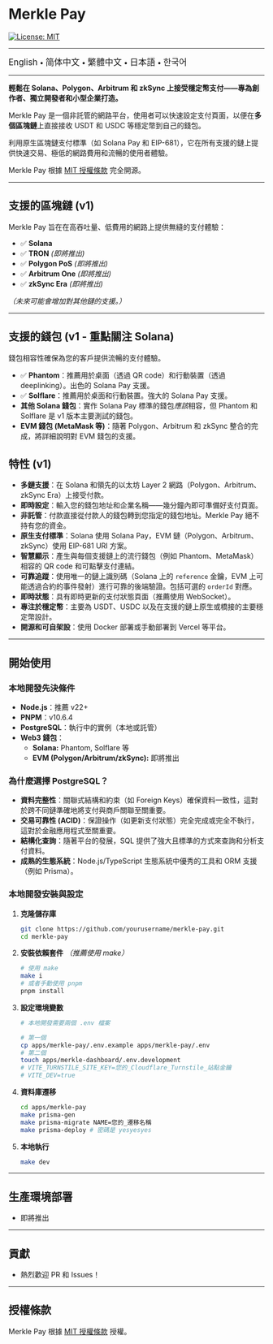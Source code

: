 # Merkle Pay

[![License: MIT](https://img.shields.io/badge/License-MIT-yellow.svg)](LICENSE)

---

<a href="README.md" style="text-decoration: none;"><span style="font-size: larger;">English</span></a> <span> • </span>
<a href="README_zh-CN.md" style="text-decoration: none;"><span style="font-size: larger;">简体中文</span></a> <span> • </span>
<a href="README_zh-TW.md" style="text-decoration: none;"><span style="font-size: larger;">繁體中文</span></a> <span> • </span>
<a href="README_jp.md" style="text-decoration: none;"><span style="font-size: larger;">日本語</span></a><span> • </span>
<a href="README_kr.md" style="text-decoration: none;"><span style="font-size: larger;">한국어</span></a>

---

**輕鬆在 Solana、Polygon、Arbitrum 和 zkSync 上接受穩定幣支付——專為創作者、獨立開發者和小型企業打造。**

Merkle Pay 是一個非託管的網路平台，使用者可以快速設定支付頁面，以便在**多個區塊鏈**上直接接收 USDT 和 USDC 等穩定幣到自己的錢包。

利用原生區塊鏈支付標準（如 Solana Pay 和 EIP-681），它在所有支援的鏈上提供快速交易、極低的網路費用和流暢的使用者體驗。

Merkle Pay 根據 [MIT 授權條款](LICENSE) 完全開源。

---

## 支援的區塊鏈 (v1)

Merkle Pay 旨在在高吞吐量、低費用的網路上提供無縫的支付體驗：

- ✅ **Solana**
- ✅ **TRON** _(即將推出)_
- ✅ **Polygon PoS** _(即將推出)_
- ✅ **Arbitrum One** _(即將推出)_
- ✅ **zkSync Era** _(即將推出)_

_（未來可能會增加對其他鏈的支援。）_

---

## 支援的錢包 (v1 - 重點關注 Solana)

錢包相容性確保為您的客戶提供流暢的支付體驗。

- ✅ **Phantom**：推薦用於桌面（透過 QR code）和行動裝置（透過 deeplinking）。出色的 Solana Pay 支援。
- ✅ **Solflare**：推薦用於桌面和行動裝置。強大的 Solana Pay 支援。
- **其他 Solana 錢包**：實作 Solana Pay 標準的錢包*應該*相容，但 Phantom 和 Solflare 是 v1 版本主要測試的錢包。
- **EVM 錢包 (MetaMask 等)**：隨著 Polygon、Arbitrum 和 zkSync 整合的完成，將詳細說明對 EVM 錢包的支援。

## 特性 (v1)

- **多鏈支援**：在 Solana 和領先的以太坊 Layer 2 網路（Polygon、Arbitrum、zkSync Era）上接受付款。
- **即時設定**：輸入您的錢包地址和企業名稱——幾分鐘內即可準備好支付頁面。
- **非託管**：付款直接從付款人的錢包轉到您指定的錢包地址。Merkle Pay 絕不持有您的資金。
- **原生支付標準**：Solana 使用 Solana Pay，EVM 鏈（Polygon、Arbitrum、zkSync）使用 EIP-681 URI 方案。
- **智慧顯示**：產生與每個支援鏈上的流行錢包（例如 Phantom、MetaMask）相容的 QR code 和可點擊支付連結。
- **可靠追蹤**：使用唯一的鏈上識別碼（Solana 上的 `reference` 金鑰，EVM 上可能透過合約的事件發射）進行可靠的後端驗證。包括可選的 `orderId` 對應。
- **即時狀態**：具有即時更新的支付狀態頁面（推薦使用 WebSocket）。
- **專注於穩定幣**：主要為 USDT、USDC 以及在支援的鏈上原生或橋接的主要穩定幣設計。
- **開源和可自架設**：使用 Docker 部署或手動部署到 Vercel 等平台。

---

## 開始使用

### 本地開發先決條件

- **Node.js**：推薦 v22+
- **PNPM**：v10.6.4
- **PostgreSQL**：執行中的實例（本地或託管）
- **Web3 錢包**：
  - **Solana:** Phantom, Solflare 等
  - **EVM (Polygon/Arbitrum/zkSync):** 即將推出

### 為什麼選擇 PostgreSQL？

- **資料完整性**：關聯式結構和約束（如 Foreign Keys）確保資料一致性，這對於跨不同鏈準確地將支付與商戶關聯至關重要。
- **交易可靠性 (ACID)**：保證操作（如更新支付狀態）完全完成或完全不執行，這對於金融應用程式至關重要。
- **結構化查詢**：隨著平台的發展，SQL 提供了強大且標準的方式來查詢和分析支付資料。
- **成熟的生態系統**：Node.js/TypeScript 生態系統中優秀的工具和 ORM 支援（例如 Prisma）。

### 本地開發安裝與設定

1.  **克隆儲存庫**

    ```bash
    git clone https://github.com/yourusername/merkle-pay.git
    cd merkle-pay
    ```

2.  **安裝依賴套件**
    _（推薦使用 make）_

    ```bash
    # 使用 make
    make i
    # 或者手動使用 pnpm
    pnpm install
    ```

3.  **設定環境變數**

    ```bash
    # 本地開發需要兩個 .env 檔案

    # 第一個
    cp apps/merkle-pay/.env.example apps/merkle-pay/.env
    # 第二個
    touch apps/merkle-dashboard/.env.development
    # VITE_TURNSTILE_SITE_KEY=您的_Cloudflare_Turnstile_站點金鑰
    # VITE_DEV=true
    ```

4.  **資料庫遷移**

    ```bash
    cd apps/merkle-pay
    make prisma-gen
    make prisma-migrate NAME=您的_遷移名稱
    make prisma-deploy # 密碼是 yesyesyes
    ```

5.  **本地執行**
    ```bash
    make dev
    ```

---

## 生產環境部署

- 即將推出

---

## 貢獻

- 熱烈歡迎 PR 和 Issues！

---

## 授權條款

Merkle Pay 根據 [MIT 授權條款](LICENSE) 授權。

